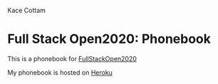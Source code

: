 Kace Cottam  
# Full Stack Open2020: Phonebook

This is a phonebook for [FullStackOpen2020](https://fullstackopen.com/en/)

My phonebook is hosted on [Heroku](https://fullstackopen2020-phonebook-kc.herokuapp.com/)
